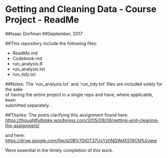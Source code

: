 # Getting and Cleaning Data - Course Project - ReadMe
##Isaac Dorfman
##September, 2017

##This repository include the following files:
- ReadMe.md 
- Codebook.md
- run_analysis.R
- run_analysis.txt
- run_tidy.txt

##Notes:
The 'run_analysis.txt' and 'run_tidy.txt' files are included solely for the sake  
of having the entire project in a single repo and have, where applicable, been  
submitted separately.

##Thanks:
The posts clarifying this assignment found here:
https://thoughtfulbloke.wordpress.com/2015/09/09/getting-and-cleaning-the-assignment/

and here:
https://drive.google.com/file/d/0B1r70tGT37UxYzhNQWdXS19CN1U/view

Were essential in the timely completion of this work.
